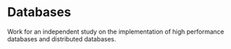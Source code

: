 # Databases
Work for an independent study on the implementation of high performance databases and distributed databases.



